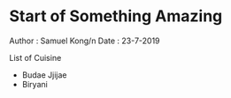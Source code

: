 # Start of Something Amazing 
Author : Samuel Kong/n
Date : 23-7-2019

List of Cuisine
- Budae Jjijae
- Biryani

